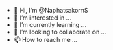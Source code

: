 - 👋 Hi, I’m @NaphatsakornS
- 👀 I’m interested in ...
- 🌱 I’m currently learning ...
- 💞️ I’m looking to collaborate on ...
- 📫 How to reach me ...

<!---
NaphatsakornS/NaphatsakornS is a ✨ special ✨ repository because its `README.md` (this file) appears on your GitHub profile.
You can click the Preview link to take a look at your changes.
--->
